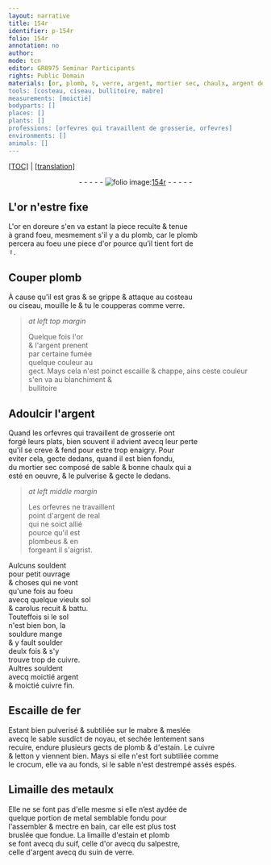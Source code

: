 ```yaml
---
layout: narrative
title: 154r
identifier: p-154r
folio: 154r
annotation: no
author:
mode: tcn
editor: GR8975 Seminar Participants
rights: Public Domain
materials: [or, plomb, ☿, verre, argent, mortier sec, chaulx, argent de real, plombeus, souldent, souldure, soulder, cuivre, cuivre fin, Escaille de fer, mabre, estain, letton, crocum, Limaille des metaulx, metal, limaille d'estain et plomb, suif, celle d'or, salpestre, celle d'argent, suin de verre]
tools: [costeau, ciseau, bullitoire, mabre]
measurements: [moictié]
bodyparts: []
places: []
plants: []
professions: [orfevres qui travaillent de grosserie, orfevres]
environments: []
animals: []
---
```


<p><a href="{{ site.baseurl }}/normalized/">[TOC]</a> | <a href="{{ site.baseurl }}/texts/p-154r_tl/" target="_blank">[translation]</a></p><div class="folio" align="center">- - - - - <a href="http://gallica.bnf.fr/ark:/12148/btv1b10500001g/f313.item.r=" target="_blank"><img src="https://cu-mkp.github.io/2017-workshop-edition/assets/photo-icon.png" alt="folio image: " style="display:inline-block; margin-bottom:-3px;"/>154r</a> - - - - - </div>  
  

## L'<span class="m">or</span> n'estre fixe

 
L'<span class="m">or</span> en doreure s'en va estant la piece recuite & tenue<br/> à grand foeu, mesmem<span class="exp">ent</span> s'il y a du <span class="m">plomb</span>, car le <span class="m">plomb</span><br/> percera au foeu une piece d'<span class="m">or</span> pource qu’il tient fort de <br/> <span class="m">☿</span>.
 
 
  

## Couper <span class="m">plomb</span>

 
À cause qu'il est gras & se grippe & attaque au <span class="tl">costeau</span><br/> ou <span class="tl">ciseau</span>, mouille le & tu le coupperas co<span class="exp">mm</span>e <span class="m">verre</span>.
 
> *at left top margin*
> 
> 
>   Quelque fois l'<span class="m">or</span><br/> & l'<span class="m">argent</span> prenent<br/> par certaine fumée<br/> quelque couleur au<br/> gect. Mays cela n'est poinct escaille & chappe, ains ceste couleur s'en va au blanchiment &<br/> <span class="tl">bullitoire</span>
 
 
  

## Adoulcir l'<span class="m">argent</span>

 
Quand les <span class="pro">orfevres qui travaillent de grosserie</span> ont<br/> forgé leurs plats, bien souvent il advient avecq leur perte<br/> qu'il se creve & fend pour estre trop enaigry. Pour<br/> eviter cela, gecte dedans, quand il est bien fondu,<br/> du <span class="m">mortier sec</span> composé de sable & bonne <span class="m">chaulx</span> qui a<br/> esté en oeuvre, & le pulverise & gecte le dedans.
 
> *at left middle margin*
> 
> 
>   Les <span class="pro">orfevres</span> ne travaillent<br/> point d'<span class="m">argent de <span class="cn">real</span></span><br/> qui ne soict allié<br/> pource qu'il est<br/> <span class="m">plombeus</span> & en<br/> forgeant il s'aigrist.
 
Aulcuns <span class="m">souldent</span><br/> pour petit ouvrage<br/> & choses qui ne vont<br/> qu'une fois au foeu<br/> avecq quelque vieulx <span class="cn">sol</span><br/> & <span class="cn">carolus</span> recuit & battu.<br/> Touteffois si le <span class="cn">sol</span><br/> n'est bien bon, la<br/> <span class="m">souldure</span> mange<br/> & y fault <span class="m">soulder</span><br/> deulx fois & s'y<br/> trouve trop de <span class="m">cuivre</span>.<br/> Aultres souldent<br/> avecq <span class="ms">moictié</span> <span class="m">argent</span><br/> & <span class="ms">moictié</span> <span class="m">cuivre fin</span>.
 
 
  

## <span class="m">Escaille de fer</span>

 
Estant bien pulverisé & subtiliée sur le <span class="tl"><span class="m">mabre</span></span> & meslée<br/> avecq le sable susdict de noyau, et sechée lentem<span class="exp">ent</span> sans<br/> recuire, endure plusieurs gects de <span class="m">plomb</span> & d'<span class="m">estain</span>. Le <span class="m">cuivre</span><br/> & <span class="m">letton</span> y viennent bien. Mays si elle n'est fort subtiliée co<span class="exp">mm</span>e<br/> le <span class="m">crocum</span>, elle va au fonds, si le sable n'est destrempé assés espés.
 
 
  

## <span class="m">Limaille des metaulx</span>

 
Elle ne se font pas d'elle mesme si elle n’est aydée de<br/> quelque portion de <span class="m">metal</span> semblable fondu pour<br/> l'assembler & mectre en bain, car elle est plus tost<br/> bruslée que fondue. La <span class="m">limaille d'estain et plomb</span><br/> se font avecq du <span class="m">suif</span>, <span class="m">celle d'or</span> avecq du <span class="m">salpestre</span>,<br/> <span class="m">celle d'argent</span> avecq du <span class="m">suin de verre</span>.
 
